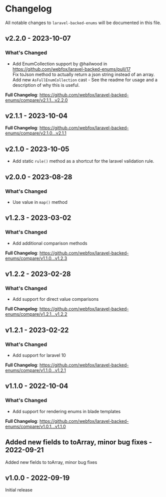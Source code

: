 # Changelog

All notable changes to `laravel-backed-enums` will be documented in this file.

## v2.2.0 - 2023-10-07

### What's Changed

- Add EnumCollection support by @hailwood in https://github.com/webfox/laravel-backed-enums/pull/17   
  Fix toJson method to actually return a json string instead of an array.   
  Add new `AsFullEnumCollection` cast - See the readme for usage and a description of why this is useful.

**Full Changelog**: https://github.com/webfox/laravel-backed-enums/compare/v2.1.1...v2.2.0

## v2.1.1 - 2023-10-04

**Full Changelog**: https://github.com/webfox/laravel-backed-enums/compare/v2.1.0...v2.1.1

## v2.1.0 - 2023-10-05

- Add static `rule()` method as a shortcut for the laravel validation rule.

## v2.0.0 - 2023-08-28

### What's Changed

- Use value in `map()` method

## v1.2.3 - 2023-03-02

### What's Changed

- Add additional comparison methods

**Full Changelog**: https://github.com/webfox/laravel-backed-enums/compare/v1.1.0...v1.2.3

## v1.2.2 - 2023-02-28

### What's Changed

- Add support for direct value comparisons

**Full Changelog**: https://github.com/webfox/laravel-backed-enums/compare/v1.2.1...v1.2.2

## v1.2.1 - 2023-02-22

### What's Changed

- Add support for laravel 10

**Full Changelog**: https://github.com/webfox/laravel-backed-enums/compare/v1.1.0...v1.2.1

## v1.1.0 - 2022-10-04

### What's Changed

- Add support for rendering enums in blade templates

**Full Changelog**: https://github.com/webfox/laravel-backed-enums/compare/v1.0.1...v1.1.0

## Added new fields to toArray, minor bug fixes - 2022-09-21

Added new fields to toArray, minor bug fixes

## v1.0.0 - 2022-09-19

Initial release
